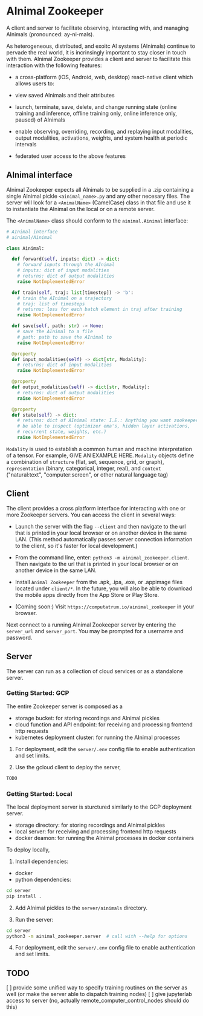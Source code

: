# AInimal Zookeeper

A client and server to facilitate observing, interacting with, and managing AInimals (pronounced: ay-ni-mals). 

As heterogeneous, distributed, and exoitc AI systems (AInimals) continue to pervade the real world, it is incrinsingly important to stay closer in touch with them. AInimal Zookeeper provides a client and server to facilitate this interaction with the following features:

- a cross-platform (iOS, Android, web, desktop) react-native client which allows users to:

- view saved AInimals and their attributes

- launch, terminate, save, delete, and change running state (online training and inference, offline training only, online inference only, paused) of AInimals

- enable observing, overriding, recording, and replaying input modalities, output modalities, activations, weights, and system health at periodic intervals

- federated user access to the above features


## AInimal interface

AInimal Zookeeper expects all AInimals to be supplied in a .zip containing a single AInimal pickle `<ainimal_name>.py` and any other necesary files. The server will look for a `<AnimalName>` (CamelCase) class in that file and use it to instantiate the AInimal on the local or on a remote server.

The `<AnimalName>` class should conform to the `ainimal.Ainimal` interface:
```python
# AInimal interface
# ainimal/Ainimal

class Ainimal:

  def forward(self, inputs: dict) -> dict:
    # forward inputs through the AInimal
    # inputs: dict of input modalities
    # returns: dict of output modalities
    raise NotImplementedError

  def train(self, traj: list[timestep]) -> 'b':
    # train the AInimal on a trajectory
    # traj: list of timesteps
    # returns: loss for each batch element in traj after training
    raise NotImplementedError

  def save(self, path: str) -> None:
    # save the AInimal to a file
    # path: path to save the AInimal to
    raise NotImplementedError

  @property
  def input_modalities(self) -> dict[str, Modality]:
    # returns: dict of input modalities
    raise NotImplementedError

  @property
  def output_modalities(self) -> dict[str, Modality]:
    # returns: dict of output modalities
    raise NotImplementedError

  @property
  def state(self) -> dict:
    # returns: dict of AInimal state: I.E.: Anything you want zookeeper to 
    # be able to inspect (optimizer ema's, hidden layer activations, 
    # recurrent state, weights, etc.)
    raise NotImplementedError
```

`Modality` is used to establish a common human and machine interpretation of a tensor. For example, GIVE AN EXAMPLE HERE.  `Modality` objects define a combination of `structure` (flat, set, sequence, grid, or graph), `representation` (binary, categorical, integer, real), and `context` ("natural:text", "computer:screen", or other natural language tag)    

## Client

The client provides a cross platform interface for interacting with one or more Zookeeper servers. You can access the client in several ways:

- Launch the server with the flag `--client` and then navigate to the url that is printed in your local browser or on another device in the same LAN. (This method automatically passes server connection information to the client, so it's faster for local development.)

- From the command line, enter: `python3 -m ainimal_zookeeper.client`. Then navigate to the url that is printed in your local browser or on another device in the same LAN.

- Install `Animal Zookeeper` from the .apk, .ipa, .exe, or .appimage files located under `client/*`. In the future, you will also be able to download the mobile apps directly from the App Store or Play Store.

- (Coming soon:) Visit `https://computatrum.io/ainimal_zookeeper` in your browser.

Next connect to a running AInimal Zookeeper server by entering the `server_url` and `server_port`. You may be prompted for a username and password.

## Server

The server can run as a collection of cloud services or as a standalone server.

### Getting Started: GCP

The entire Zookeeper server is composed as a
- storage bucket: for storing recordings and AInimal pickles
- cloud function and API endpoint: for receiving and processing frontend http requests
- kubernetes deployment cluster: for running the AInimal processes

1. For deployment, edit the `server/.env` config file to enable authentication and set limits.

2. Use the gcloud client to deploy the server,
```bash
TODO
```

### Getting Started: Local

The local deployment server is sturctured similarly to the GCP deployment server.
- storage directory: for storing recordings and AInimal pickles
- local server: for receiving and processing frontend http requests
- docker deamon: for running the AInimal processes in docker containers

To deploy locally,
1. Install dependencies:
- docker
- python dependencies:

```bash
cd server
pip install .
```

2. Add AInimal pickles to the `server/ainimals` directory.

3. Run the server:
```bash
cd server
python3 -m ainimal_zookeeper.server  # call with --help for options
```

4. For deployment, edit the `server/.env` config file to enable authentication and set limits.

## TODO

[ ] provide some unified way to specify training routines on the server as well (or make the server able to dispatch training nodes)
[ ] give jupyterlab access to server (no, actually remote_computer_control_nodes should do this)